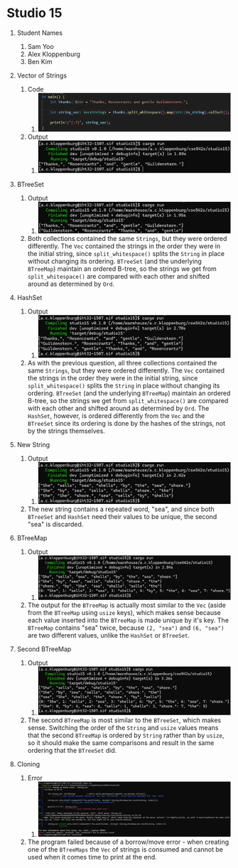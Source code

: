 # Studio 15

1. Student Names
    1. Sam Yoo
    2. Alex Kloppenburg
    3. Ben Kim

2. Vector of Strings
    1. Code
        1. ![alt text](images/2-1.png)
    2. Output
        1. ![alt text](images/2-2.png)

3. BTreeSet
    1. Output
        1. ![alt text](images/3-1.png)
    2. Both collections contained the same `Strings`, but they were ordered differently.  The `Vec` contained the strings in the order they were in the initial string, since `split_whitespace()` splits the `String` in place without changing its ordering.  `BTreeSet` (and the underlying `BTreeMap`) maintain an ordered B-tree, so the strings we get from `split_whitespace()` are compared with each other and shifted around as determined by `Ord`.

4. HashSet
    1. Output
        1. ![alt text](images/4-1.png)
    2. As with the previous question, all three collections contained the same `Strings`, but they were ordered differently.  The `Vec` contained the strings in the order they were in the initial string, since `split_whitespace()` splits the `String` in place without changing its ordering.  `BTreeSet` (and the underlying `BTreeMap`) maintain an ordered B-tree, so the strings we get from `split_whitespace()` are compared with each other and shifted around as determined by `Ord`.  The `HashSet`, however, is ordered differently from the `Vec` and the `BTreeSet` since its ordering is done by the hashes of the strings, not by the strings themselves.

5. New String
    1. Output
        1. ![alt text](images/5-1.png)
    2. The new string contains a repeated word, "sea", and since both `BTreeSet` and `HashSet` need their values to be unique, the second "sea" is discarded.

6. BTreeMap
    1. Output
        1. ![alt text](images/6-1.png)
    2. The output for the `BTreeMap` is actually most similar to the `Vec` (aside from the `BTreeMap` using `usize` keys), which makes sense because each value inserted into the `BTreeMap` is made unique by it's key.  The `BTreeMap` contains "sea" twice, because `(2, "sea")` and `(6, "sea")` are two different values, unlike the `HashSet` or `BTreeSet`.

7. Second BTreeMap
    1. Output
        1. ![alt text](images/7-1.png)
    2. The second `BTreeMap` is most similar to the `BTreeSet`, which makes sense.  Switching the order of the `String` and `usize` values means that the second `BTreeMap` is ordered by `String` rather than by `usize`, so it should make the same comparisons and result in the same ordering that the `BTreeSet` did.

8. Cloning
    1. Error
        1. ![alt text](images/8-1.png)
    2. The program failed because of a borrow/move error - when creating one of the `BTreeMaps` the `Vec` of strings is consumed and cannot be used when it comes time to print at the end.
